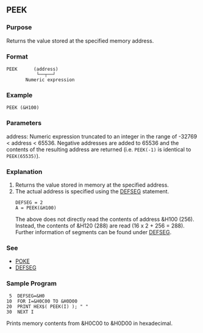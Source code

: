## PEEK

### Purpose
Returns the value stored at the specified memory address.

### Format
```basic
PEEK      (address)
           └──┬──┘
       Numeric expression
```

### Example
```basic
PEEK (&H100)
```

### Parameters
address: Numeric expression truncated to an integer in the range of -32769 < address < 65536.
Negative addresses are added to 65536 and the contents of the resulting address are returned
(i.e. `PEEK(-1)` is identical to `PEEK(65535)`).

### Explanation
1. Returns the value stored in memory at the specified address.
2. The actual address is specified using the [DEFSEG](DEFSEG.md) statement.
   ```basic
   DEFSEG = 2
   A = PEEK(&H100)
   ```
   The above does not directly read the contents of address &H100 (256). 
   Instead, the contents of &H120 (288) are read (16 x 2 + 256 = 288).
   Further information of segments can be found under [DEFSEG](DEFSEG.md).

### See
 - [POKE](POKE.md)
 - [DEFSEG](DEFSEG.md)

### Sample Program
```basic
 5  DEFSEG=&H0
10  FOR I=&H0C00 TO &H0D00
20  PRINT HEX$( PEEK(I) ); " "
30  NEXT I
```
Prints memory contents from &H0C00 to &H0D00 in hexadecimal.
